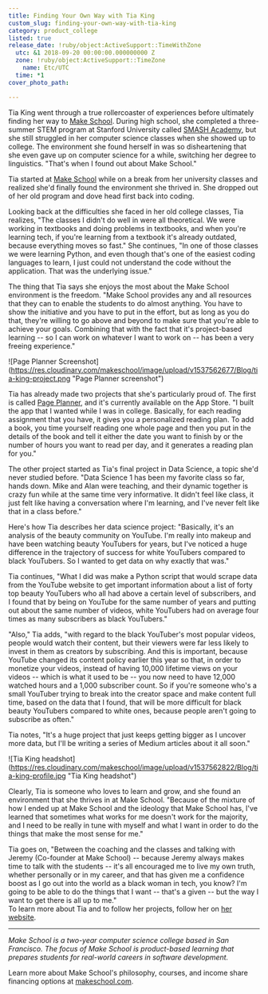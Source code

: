 ```yaml
---
title: Finding Your Own Way with Tia King
custom_slug: finding-your-own-way-with-tia-king
category: product_college
listed: true
release_date: !ruby/object:ActiveSupport::TimeWithZone
  utc: &1 2018-09-20 00:00:00.000000000 Z
  zone: !ruby/object:ActiveSupport::TimeZone
    name: Etc/UTC
  time: *1
cover_photo_path: 

---
```

Tia King went through a true rollercoaster of experiences before ultimately finding her way to [Make School](https://www.makeschool.com/product-college?utm_source=medium&utm_medium=referral&utm_campaign=medium-student-spotlight-tia-king&utm_content=). During high school, she completed a three-summer STEM program at Stanford University called [SMASH Academy](http://old.lpfi.org/programs/smash/), but she still struggled in her computer science classes when she showed up to college. The environment she found herself in was so disheartening that she even gave up on computer science for a while, switching her degree to linguistics. "That's when I found out about Make School."

Tia started at [Make School](https://www.makeschool.com/?utm_source=medium&utm_medium=referral&utm_campaign=medium-student-spotlight-tia-king&utm_content=) while on a break from her university classes and realized she'd finally found the environment she thrived in. She dropped out of her old program and dove head first back into coding.

Looking back at the difficulties she faced in her old college classes, Tia realizes, "The classes I didn't do well in were all theoretical. We were working in textbooks and doing problems in textbooks, and when you're learning tech, if you're learning from a textbook it's already outdated, because everything moves so fast." She continues, "In one of those classes we were learning Python, and even though that's one of the easiest coding languages to learn, I just could not understand the code without the application. That was the underlying issue."

The thing that Tia says she enjoys the most about the Make School environment is the freedom. "Make School provides any and all resources that they can to enable the students to do almost anything. You have to show the initiative and you have to put in the effort, but as long as you do that, they're willing to go above and beyond to make sure that you're able to achieve your goals. Combining that with the fact that it's project-based learning -- so I can work on whatever I want to work on -- has been a very freeing experience."

![Page Planner Screenshot] (https://res.cloudinary.com/makeschool/image/upload/v1537562677/Blog/tia-king-project.png "Page Planner screenshot")

Tia has already made two projects that she's particularly proud of. The first is called [Page Planner](https://itunes.apple.com/us/app/pageplanner/id1361836039?mt=8), and it's currently available on the App Store. "I built the app that I wanted while I was in college. Basically, for each reading assignment that you have, it gives you a personalized reading plan. To add a book, you time yourself reading one whole page and then you put in the details of the book and tell it either the date you want to finish by or the number of hours you want to read per day, and it generates a reading plan for you."

The other project started as Tia's final project in Data Science, a topic she'd never studied before. "Data Science 1 has been my favorite class so far, hands down. Mike and Alan were teaching, and their dynamic together is crazy fun while at the same time very informative. It didn't feel like class, it just felt like having a conversation where I'm learning, and I've never felt like that in a class before."

Here's how Tia describes her data science project: "Basically, it's an analysis of the beauty community on YouTube. I'm really into makeup and have been watching beauty YouTubers for years, but I've noticed a huge difference in the trajectory of success for white YouTubers compared to black YouTubers. So I wanted to get data on why exactly that was."

Tia continues, "What I did was make a Python script that would scrape data from the YouTube website to get important information about a list of forty top beauty YouTubers who all had above a certain level of subscribers, and I found that by being on YouTube for the same number of years and putting out about the same number of videos, white YouTubers had on average four times as many subscribers as black YouTubers."

"Also," Tia adds, "with regard to the black YouTuber's most popular videos, people would watch their content, but their viewers were far less likely to invest in them as creators by subscribing. And this is important, because YouTube changed its content policy earlier this year so that, in order to monetize your videos, instead of having 10,000 lifetime views on your videos -- which is what it used to be -- you now need to have 12,000 watched hours and a 1,000 subscriber count. So if you're someone who's a small YouTuber trying to break into the creator space and make content full time, based on the data that I found, that will be more difficult for black beauty YouTubers compared to white ones, because people aren't going to subscribe as often."

Tia notes, "It's a huge project that just keeps getting bigger as I uncover more data, but I'll be writing a series of Medium articles about it all soon."

![Tia King headshot] (https://res.cloudinary.com/makeschool/image/upload/v1537562822/Blog/tia-king-profile.jpg "Tia King headshot")

Clearly, Tia is someone who loves to learn and grow, and she found an environment that she thrives in at Make School. "Because of the mixture of how I ended up at Make School and the ideology that Make School has, I've learned that sometimes what works for me doesn't work for the majority, and I need to be really in tune with myself and what I want in order to do the things that make the most sense for me."

Tia goes on, "Between the coaching and the classes and talking with Jeremy (Co-founder at Make School) -- because Jeremy always makes time to talk with the students -- it's all encouraged me to live my own truth, whether personally or in my career, and that has given me a confidence boost as I go out into the world as a black woman in tech, you know? I'm going to be able to do the things that I want -- that's a given -- but the way I want to get there is all up to me."\
To learn more about Tia and to follow her projects, follow her on [her website](https://www.makeschool.com/portfolio/TJ-King?utm_source=medium&utm_medium=referral&utm_campaign=medium-student-spotlight-tia-king&utm_content=).

* * * * *

*Make School is a two-year computer science college based in San Francisco. The focus of Make School is product-based learning that prepares students for real-world careers in software development.*

Learn more about Make School's philosophy, courses, and income share financing options at [makeschool.com](https://www.makeschool.com/?utm_source=medium&utm_medium=social&utm_campaign=medium-student-spotlight-uchenna-aguocha&utm_content=).